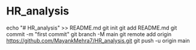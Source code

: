 # HR_analysis
echo "# HR_analysis" >> README.md
git init
git add README.md
git commit -m "first commit"
git branch -M main
git remote add origin https://github.com/MayankMehra7/HR_analysis.git
git push -u origin main
